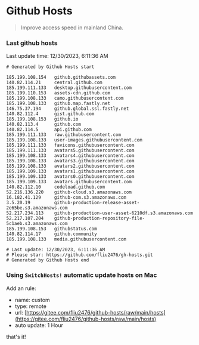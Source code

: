 # Github Hosts

> Improve access speed in mainland China.

### Last github hosts

Last update time: 12/30/2023, 6:11:36 AM

```base
# Generated by Github Hosts start 

185.199.108.154   github.githubassets.com
140.82.114.21     central.github.com
185.199.111.133   desktop.githubusercontent.com
185.199.110.153   assets-cdn.github.com
185.199.108.133   camo.githubusercontent.com
185.199.108.133   github.map.fastly.net
146.75.37.194     github.global.ssl.fastly.net
140.82.112.4      gist.github.com
185.199.108.153   github.io
140.82.113.4      github.com
140.82.114.5      api.github.com
185.199.111.133   raw.githubusercontent.com
185.199.108.133   user-images.githubusercontent.com
185.199.111.133   favicons.githubusercontent.com
185.199.111.133   avatars5.githubusercontent.com
185.199.108.133   avatars4.githubusercontent.com
185.199.108.133   avatars3.githubusercontent.com
185.199.108.133   avatars2.githubusercontent.com
185.199.109.133   avatars1.githubusercontent.com
185.199.109.133   avatars0.githubusercontent.com
185.199.109.133   avatars.githubusercontent.com
140.82.112.10     codeload.github.com
52.216.136.220    github-cloud.s3.amazonaws.com
16.182.41.129     github-com.s3.amazonaws.com
3.5.20.19         github-production-release-asset-2e65be.s3.amazonaws.com
52.217.234.113    github-production-user-asset-6210df.s3.amazonaws.com
52.217.107.204    github-production-repository-file-5c1aeb.s3.amazonaws.com
185.199.108.153   githubstatus.com
140.82.114.17     github.community
185.199.108.133   media.githubusercontent.com

# Last update: 12/30/2023, 6:11:36 AM
# Please star: https://github.com/fliu2476/gh-hosts.git
# Generated by Github Hosts end
```

### Using `SwitchHosts!` automatic update hosts on Mac
Add an rule:
- name: custom
- type: remote
- url: [https://gitee.com/fliu2476/github-hosts/raw/main/hosts](https://gitee.com/fliu2476/github-hosts/raw/main/hosts)
- auto update: 1 Hour

that's it!


